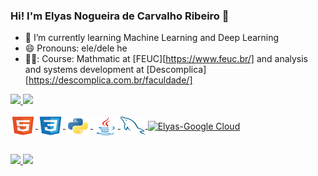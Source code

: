 ### Hi! I'm Elyas Nogueira de Carvalho Ribeiro 🌻

- 🌱 I’m currently learning Machine Learning and Deep Learning
- 😄 Pronouns: ele/dele he
- 👨‍🎓: Course: Mathmatic at [FEUC][https://www.feuc.br/] and analysis and systems development at [Descomplica] [https://descomplica.com.br/faculdade/]


<div>
  <a href="https://github.com/elyasncr">
  <img height="170em" src="https://github-readme-stats.vercel.app/api?username=elyasncr&show_icons=true&theme=dracula&include_all_commits=true&count_private=true"/>
  <img height="170em" src="https://github-readme-stats.vercel.app/api/top-langs/?username=elyasncr&layout=compact&langs_count=7&theme=dracula"/>
</div>

  <div style="display: inline_block"><br>
    
  <img align="center" alt="Elyas-HTML" height="30" width="40" src="https://raw.githubusercontent.com/devicons/devicon/master/icons/html5/html5-original.svg">
  <img align="center" alt="Elyas-CSS" height="30" width="40" src="https://raw.githubusercontent.com/devicons/devicon/master/icons/css3/css3-original.svg">
  <img align="center" alt="Elyas-Python" height="30" width="40" src="https://raw.githubusercontent.com/devicons/devicon/master/icons/python/python-original.svg">
  <img align="center" alt="Elyas-Java" height="30" width="40" src="https://raw.githubusercontent.com/devicons/devicon/master/icons/java/java-original.svg">
  <img align="center" alt="Elyas-Mysql" height="30" width="40" src="https://raw.githubusercontent.com/devicons/devicon/master/icons/mysql/mysql-original.svg">
  <img align="center" alt="Elyas-Google Cloud" height="30" width="40" src="https://raw.githubusercontent.com/jmnote/z-icons/master/svg/google.svg">
     
</div>
  
  ##
  <div>
  <a href="https://www.instagram.com/elyas_ncr/" alt="Instagram" target="_blank">
    <img src="https://img.shields.io/badge/-Instagram-DF0174?style=for-the-badge&labelColor=DF0174&logo=instagram&logoColor=white&link=https://www.instagram.com/elyas_ncr/  target="_blank">
  </a>
  <a href="https://www.linkedin.com/in/elyas-nogueira-de-carvalho-ribeiro-949724142/" target="_blank">
    <img src="https://img.shields.io/badge/-LinkedIn-%230077B5?style=for-the-badge&logo=linkedin&logoColor=white" target="_blank">
  </a> 
  </div>

<!---
elyasncr/elyasncr is a ✨ special ✨ repository because its `README.md` (this file) appears on your GitHub profile.
You can click the Preview link to take a look at your changes.
--->
